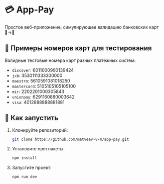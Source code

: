 # 💳 App-Pay

Простое веб-приложение, симулирующее валидацию банковских карт 📱→💸

## 🧪 Примеры номеров карт для тестирования
Валидные тестовые номера карт разных платежных систем:
- `discover`: 6011000990139424
- `jcb`: 3530111333300000  
- `maestro`: 5610591081018250
- `mastercard`: 5105105105105100
- `mir`: 2202201000305843
- `unionpay`: 6291160880003642
- `visa`: 4012888888881881

## 🚀 Как запустить
1. Клонируйте репозиторий:
   ```bash   
   git clone https://github.com/matveev-v-m/app-pay.git
2. Установите npm пакеты:
    ```bash
    npm install
3. Запустите проект:
    ```bash
    npm run dev
    
